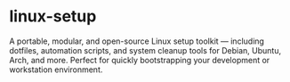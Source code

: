 # linux-setup
A portable, modular, and open-source Linux setup toolkit — including dotfiles, automation scripts, and system cleanup tools for Debian, Ubuntu, Arch, and more. Perfect for quickly bootstrapping your development or workstation environment.
